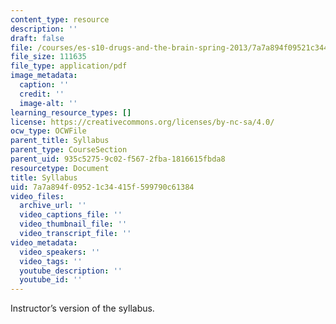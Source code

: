 ```yaml
---
content_type: resource
description: ''
draft: false
file: /courses/es-s10-drugs-and-the-brain-spring-2013/7a7a894f09521c34415f599790c61384_MITES_S10S13_Syllabus.pdf
file_size: 111635
file_type: application/pdf
image_metadata:
  caption: ''
  credit: ''
  image-alt: ''
learning_resource_types: []
license: https://creativecommons.org/licenses/by-nc-sa/4.0/
ocw_type: OCWFile
parent_title: Syllabus
parent_type: CourseSection
parent_uid: 935c5275-9c02-f567-2fba-1816615fbda8
resourcetype: Document
title: Syllabus
uid: 7a7a894f-0952-1c34-415f-599790c61384
video_files:
  archive_url: ''
  video_captions_file: ''
  video_thumbnail_file: ''
  video_transcript_file: ''
video_metadata:
  video_speakers: ''
  video_tags: ''
  youtube_description: ''
  youtube_id: ''
---
```

Instructor’s version of the syllabus.